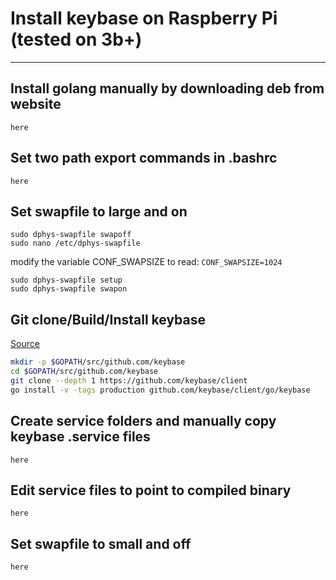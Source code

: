 # Install keybase on Raspberry Pi (tested on 3b+)
---
## Install golang manually by downloading deb from website
```here```

## Set two path export commands in .bashrc
```here```

## Set swapfile to large and on
```
sudo dphys-swapfile swapoff
sudo nano /etc/dphys-swapfile 
```
modify the variable CONF_SWAPSIZE to read: ```CONF_SWAPSIZE=1024```
```
sudo dphys-swapfile setup 
sudo dphys-swapfile swapon
```

## Git clone/Build/Install keybase  
[Source](https://yakczar.com/blog/installing-keybase-on-chromebook/ "keybase blog")
```sh
mkdir -p $GOPATH/src/github.com/keybase
cd $GOPATH/src/github.com/keybase
git clone --depth 1 https://github.com/keybase/client
go install -v -tags production github.com/keybase/client/go/keybase
```

## Create service folders and manually copy keybase .service files
```here```

## Edit service files to point to compiled binary
```here```

## Set swapfile to small and off
```here```
